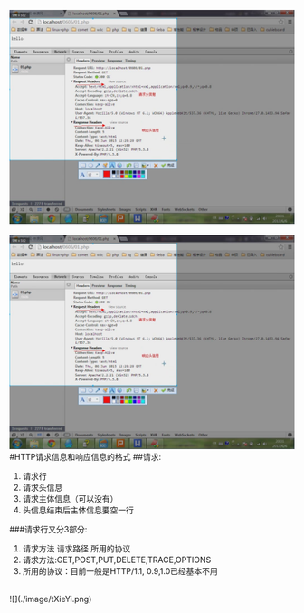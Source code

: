 ![](./image/fXieYi.png)
<br/><br/>
![](./image/fXieYi.png)
#HTTP请求信息和响应信息的格式
##<span class="wenzi">请求:</span>
1. <span class="wenzi">请求行</span>
2. <span class="wenzi">请求头信息</span>
3. <span class="wenzi">请求主体信息（可以没有）</span>
4. <span class="wenzi">头信息结束后主体信息要空一行</span>

###请求行又分3部分:
1. 请求方法 请求路径 所用的协议
2. 请求方法:GET,POST,PUT,DELETE,TRACE,OPTIONS
3. 所用的协议：目前一般是HTTP/1.1, 0.9,1.0已经基本不用

<br/>
![](./image/tXieYi.png)

